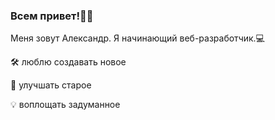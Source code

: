 ### Всем привет!🙋‍♂️

Меня зовут Александр. Я начинающий веб-разработчик.💻

🛠 люблю создавать новое

📠 улучшать старое

💡 воплощать задуманное
